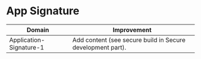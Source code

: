 # App Signature

<!-- section-todo -->

Domain                  | Improvement
----------------------- | ----------------------------------------------------------
Application-Signature-1 | Add content (see secure build in Secure development part).

<!-- end-section-todo -->

